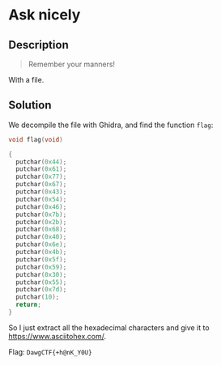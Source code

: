 # Ask nicely

## Description

> Remember your manners! 

With a file.

## Solution

We decompile the file with Ghidra, and find the function `flag`:
  
```c
void flag(void)

{
  putchar(0x44);
  putchar(0x61);
  putchar(0x77);
  putchar(0x67);
  putchar(0x43);
  putchar(0x54);
  putchar(0x46);
  putchar(0x7b);
  putchar(0x2b);
  putchar(0x68);
  putchar(0x40);
  putchar(0x6e);
  putchar(0x4b);
  putchar(0x5f);
  putchar(0x59);
  putchar(0x30);
  putchar(0x55);
  putchar(0x7d);
  putchar(10);
  return;
}
```

So I just extract all the hexadecimal characters and give it to https://www.asciitohex.com/.

Flag: `DawgCTF{+h@nK_Y0U}`